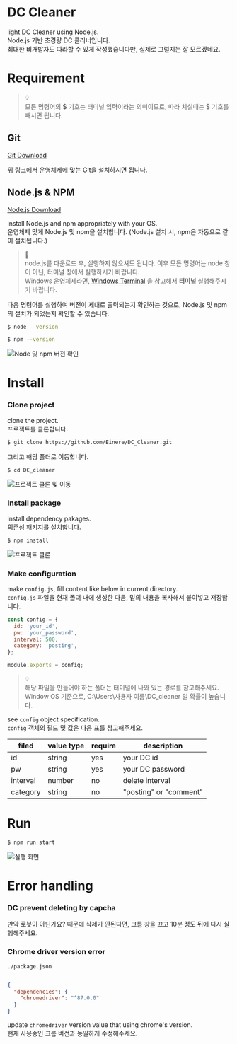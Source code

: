# DC Cleaner

light DC Cleaner using Node.js.  
Node.js 기반 초경량 DC 클리너입니다.  
최대한 비개발자도 따라할 수 있게 작성했습니다만, 실제로 그럴지는 잘 모르겠네요.    

# Requirement

> 💡  
> 모든 명령어의 **$** 기호는 터미널 입력이라는 의미이므로, 따라 치실때는 $ 기호를 빼시면 됩니다.

## Git

[Git Download](https://git-scm.com/downloads)

위 링크에서 운영체제에 맞는 Git을 설치하시면 됩니다.

## Node.js & NPM

[Node.js Download](https://nodejs.org/ko/download/)

install Node.js and npm appropriately with your OS.  
운영체제 맞게 Node.js 및 npm을 설치합니다. (Node.js 설치 시, npm은 자동으로 같이 설치됩니다.)  

> 🚨  
> node.js를 다운로드 후, 실행하지 않으셔도 됩니다. 
> 이후 모든 명령어는 node 창이 아닌, 터미널 창에서 실행하시기 바랍니다.  
> Windows 운영체제라면, [Windows Terminal](https://docs.microsoft.com/ko-kr/windows/terminal/get-started) 을 참고해서 **터미널** 실행해주시기 바랍니다.

다음 명령어를 실행하여 버전이 제대로 출력되는지 확인하는 것으로, Node.js 및 npm의 설치가 되었는지 확인할 수 있습니다.

```bash
$ node --version
```

```bash
$ npm --version
```

![Node 및 npm 버전 확인](./1.png)

# Install

### Clone project  

clone the project.  
프로젝트를 클론합니다.  

```bash
$ git clone https://github.com/Einere/DC_Cleaner.git
```

그리고 해당 폴더로 이동합니다.
```bash
$ cd DC_cleaner
```

![프로젝트 클론 및 이동](./2.png)

### Install package

install dependency pakages.  
의존성 패키지를 설치합니다.  

```bash
$ npm install
```

![프로젝트 클론](3.png)

### Make configuration

make `config.js`, fill content like below in current directory.  
`config.js` 파일을 현재 폴더 내에 생성한 다음, 밑의 내용을 복사해서 붙여넣고 저장합니다.

```javascript
const config = {
  id: 'your_id',
  pw: 'your_password',
  interval: 500,
  category: 'posting',
};

module.exports = config;
```

> 💡  
> 해당 파일을 만들어야 하는 폴더는 터미널에 나와 있는 경로를 참고해주세요.
> Window OS 기준으로, C:\Users\사용자 이름\DC_cleaner 일 확률이 높습니다.

see `config` object specification.  
`config` 객체의 필드 및 값은 다음 표를 참고해주세요.

| filed    	| value type 	| require 	| description            	|
|----------	|------------	|---------	|------------------------	|
| id       	| string     	| yes     	| your DC id             	|
| pw       	| string     	| yes     	| your DC password       	|
| interval 	| number     	| no      	| delete interval        	|
| category 	| string     	| no      	| "posting" or "comment" 	|



# Run

```bash
$ npm run start
```

![실행 화면](./dc_cleaner.gif)

# Error handling

### DC prevent deleting by capcha

만약 로봇이 아닌가요? 때문에 삭제가 안된다면, 크롬 창을 끄고 10분 정도 뒤에 다시 실행헤주세요.

### Chrome driver version error

`./package.json`

```json

{
  "dependencies": {
    "chromedriver": "^87.0.0"
  }
}
```

update `chromedriver` version value that using chrome's version.  
현재 사용중인 크롬 버전과 동일하게 수정해주세요.
